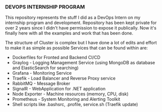 ### DEVOPS INTERNSHIP PROGRAM

This repository represents the stuff I did as a DevOps Intern on my internship program and development.
Repository has been kept private for over 2 years since I didn't have permission to expose it publically.
Now it's finally here with all the examples and work that has been done.

The structure of Cluster is complex but I have done a lot of edits and effort to make it as simple as possible
Services that can be found within are:
- Dockerfiles for Fronted and Backend CI/CD
- Graylog - Logging Management Service (using MongoDB as database and ElasticSearch for searching)
- Grafana - Monitoring Service
- Traefik - Load Balancer and Reverse Proxy service
- RabbitMQ - Message Broker
- SignalR - WebApplication for .NET application
- Node Exporter - Machine resources (memory, CPU, disk)
- Prometheus - System Monitoring and Alerting Toolkit
- Shell scripts like .bashsrc, .profile, service.sh (Traefik update)
